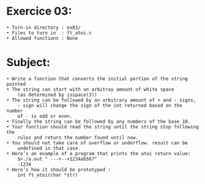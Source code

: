 # Exercice 03:
	• Turn-in directory : ex03/
	• Files to turn in  : ft_atoi.c
	• Allowed functions : None
# Subject:
	• Write a function that converts the initial portion of the string pointed
	• The string can start with an arbitray amount of white space
		(as determined by isspace(3))
	• The string can be followed by an arbitrary amount of + and - signs,
		- sign will change the sign of the int returned based on the number
		of - is odd or even.
	• Finally the string can be followed by any numbers of the base 10.
	• Your function should read the string until the string stop following the
		rules and return the number found until now.
	• You should not take care of overflow or underflow. result can be
		undefined in that case.
	• Here’s an example of a program that prints the atoi return value:
		$>./a.out " ---+--+1234ab567"
		-1234
	• Here’s how it should be prototyped :
		int ft_atoi(char *str)
